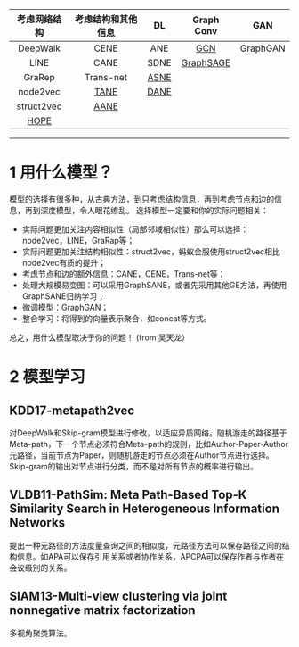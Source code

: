 |考虑网络结构|考虑结构和其他信息|DL|Graph Conv|GAN|
|:-:|:-:|:-:|:-:|:-:|
|DeepWalk|CENE|ANE|[GCN](https://arxiv.org/pdf/1609.02907.pdf)|GraphGAN|
|LINE|CANE|SDNE|[GraphSAGE](https://papers.nips.cc/paper/6703-inductive-representation-learning-on-large-graphs.pdf)||
|GraRep|Trans-net|[ASNE](https://arxiv.org/pdf/1705.04969.pdf)|||
|node2vec|[TANE](http://citeseerx.ist.psu.edu/viewdoc/download?doi=10.1.1.703.7147&rep=rep1&type=pdf)|[DANE](https://www.ijcai.org/proceedings/2018/0467.pdf)|||
|struct2vec|[AANE](http://www.public.asu.edu/~jundongl/paper/SDM17_AANE.pdf)||||
|[HOPE](https://www.cs.sfu.ca/~jpei/publications/Graph%20Embedding%20KDD16.pdf)||||
---
# 1 用什么模型？
模型的选择有很多种，从古典方法，到只考虑结构信息，再到考虑节点和边的信息，再到深度模型，令人眼花缭乱。
选择模型一定要和你的实际问题相关：
- 实际问题更加关注内容相似性（局部邻域相似性）那么可以选择：node2vec，LINE，GraRap等；
- 实际问题更加关注结构相似性：struct2vec，蚂蚁金服使用struct2vec相比node2vec有质的提升；
- 考虑节点和边的额外信息：CANE，CENE，Trans-net等；
- 处理大规模易变图：可以采用GraphSANE，或者先采用其他GE方法，再使用GraphSANE归纳学习；
- 微调模型：GraphGAN；
- 整合学习：将得到的向量表示聚合，如concat等方式。

总之，用什么模型取决于你的问题！
(from 吴天龙）
# 2 模型学习
## KDD17-metapath2vec
对DeepWalk和Skip-gram模型进行修改，以适应异质网络。随机游走的路径基于Meta-path，下一个节点必须符合Meta-path的规则，比如Author-Paper-Author元路径，当前节点为Paper，则随机游走的节点必须在Author节点进行选择。Skip-gram的输出对节点进行分类，而不是对所有节点的概率进行输出。
## VLDB11-PathSim: Meta Path-Based Top-K Similarity Search in Heterogeneous Information Networks
提出一种元路径的方法度量查询之间的相似度，元路径方法可以保存路径之间的结构信息。如APA可以保存引用关系或者协作关系，APCPA可以保存作者与作者在会议级别的关系。
## SIAM13-Multi-view clustering via joint nonnegative matrix factorization
多视角聚类算法。
